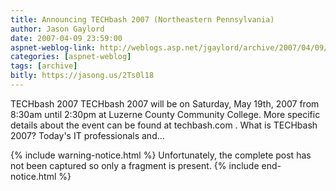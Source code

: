 ```yaml
---
title: Announcing TECHbash 2007 (Northeastern Pennsylvania)  
author: Jason Gaylord
date: 2007-04-09 23:59:00
aspnet-weblog-link: http://weblogs.asp.net/jgaylord/archive/2007/04/09/announcing-techbash-2007-northeastern-pennsylvania.aspx
categories: [aspnet-weblog]
tags: [archive]
bitly: https://jasong.us/2Ts0l18
---
```


TECHbash 2007 TECHbash 2007 will be on Saturday, May 19th, 2007 from 8:30am until 2:30pm at Luzerne County Community College. More specific details about the event can be found at techbash.com . What is TECHbash 2007? Today's IT professionals and...

{% include warning-notice.html %}
Unfortunately, the complete post has not been captured so only a fragment is present.
{% include end-notice.html %}